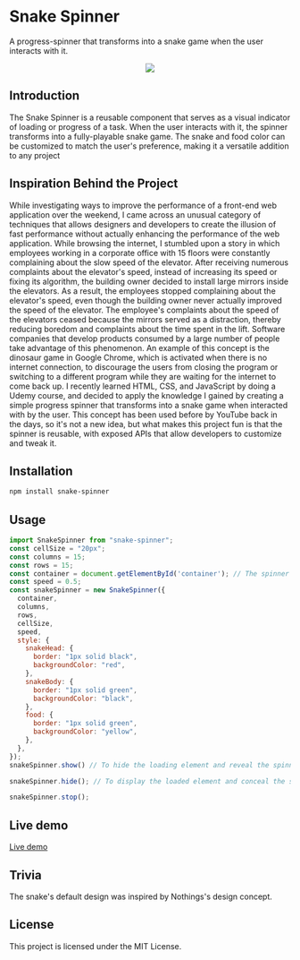 # Snake Spinner

A progress-spinner that transforms into a snake game when the user interacts with it.

<center>

![](https://github.com/shibisuriya/snake-spinner/blob/master/demo/1.gif)
</center>

## Introduction

The Snake Spinner is a reusable component that serves as a visual indicator of loading or progress of a task. When the user interacts with it, the spinner transforms into a fully-playable snake game. The snake and food color can be customized to match the user's preference, making it a versatile addition to any project

## Inspiration Behind the Project
While investigating ways to improve the performance of a front-end web application over the weekend, I came across an unusual category of techniques that allows designers and developers to create the illusion of fast performance without actually enhancing the performance of the web application. While browsing the internet, I stumbled upon a story in which employees working in a corporate office with 15 floors were constantly complaining about the slow speed of the elevator. After receiving numerous complaints about the elevator's speed, instead of increasing its speed or fixing its algorithm, the building owner decided to install large mirrors inside the elevators. As a result, the employees stopped complaining about the elevator's speed, even though the building owner never actually improved the speed of the elevator. The employee's complaints about the speed of the elevators ceased because the mirrors served as a distraction, thereby reducing boredom and complaints about the time spent in the lift. Software companies that develop products consumed by a large number of people take advantage of this phenomenon. An example of this concept is the dinosaur game in Google Chrome, which is activated when there is no internet connection, to discourage the users from closing the program or switching to a different program while they are waiting for the internet to come back up. I recently learned HTML, CSS, and JavaScript by doing a Udemy course, and decided to apply the knowledge I gained by creating a simple progress spinner that transforms into a snake game when interacted with by the user. This concept has been used before by YouTube back in the days, so it's not a new idea, but what makes this project fun is that the spinner is reusable, with exposed APIs that allow developers to customize and tweak it.

## Installation

```bash
npm install snake-spinner
```

## Usage

```javascript
import SnakeSpinner from "snake-spinner";
const cellSize = "20px";
const columns = 15;
const rows = 15;
const container = document.getElementById('container'); // The spinner will be added to the specified HTML element. 
const speed = 0.5;
const snakeSpinner = new SnakeSpinner({
  container,
  columns,
  rows,
  cellSize,
  speed,
  style: {
    snakeHead: {
      border: "1px solid black",
      backgroundColor: "red",
    },
    snakeBody: {
      border: "1px solid green",
      backgroundColor: "black",
    },
    food: {
      border: "1px solid green",
      backgroundColor: "yellow",
    },
  },
});
snakeSpinner.show() // To hide the loading element and reveal the spinner. 

snakeSpinner.hide(); // To display the loaded element and conceal the spinner.

snakeSpinner.stop();
```

## Live demo
[Live demo](https://shibisuriya.github.io/snake-spinner/)

## Trivia
The snake's default design was inspired by Nothings's design concept.

## License
This project is licensed under the MIT License.
